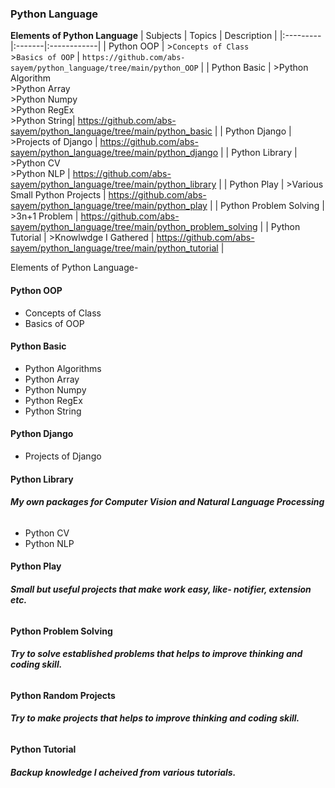 ### **Python Language**

**Elements of Python Language**
| Subjects | Topics | Description |
|:---------|:-------|:------------|
| Python OOP | >`Concepts of Class`<br> >`Basics of OOP` | `https://github.com/abs-sayem/python_language/tree/main/python_OOP` |
| Python Basic | >Python Algorithm<br> >Python Array<br> >Python Numpy<br> >Python RegEx<br> >Python String| https://github.com/abs-sayem/python_language/tree/main/python_basic |
| Python Django | >Projects of Django | https://github.com/abs-sayem/python_language/tree/main/python_django |
| Python Library | >Python CV<br> >Python NLP | https://github.com/abs-sayem/python_language/tree/main/python_library |
| Python Play | >Various Small Python Projects | https://github.com/abs-sayem/python_language/tree/main/python_play |
| Python Problem Solving | >3n+1 Problem | https://github.com/abs-sayem/python_language/tree/main/python_problem_solving |
| Python Tutorial | >Knowlwdge I Gathered | https://github.com/abs-sayem/python_language/tree/main/python_tutorial |

Elements of Python Language-
#### **Python OOP**
* Concepts of Class
* Basics of OOP
#### **Python Basic**
* Python Algorithms
* Python Array
* Python Numpy
* Python RegEx
* Python String
#### **Python Django**
* Projects of Django
#### **Python Library**
###### **My own packages for Computer Vision and Natural Language Processing**
* Python CV
* Python NLP
#### **Python Play**
###### **Small but useful projects that make work easy, like- notifier, extension etc.**
#### **Python Problem Solving**
###### **Try to solve established problems that helps to improve thinking and coding skill.**
#### **Python Random Projects**
###### **Try to make projects that helps to improve thinking and coding skill.**
#### **Python Tutorial**
###### **Backup knowledge I acheived from various tutorials.**